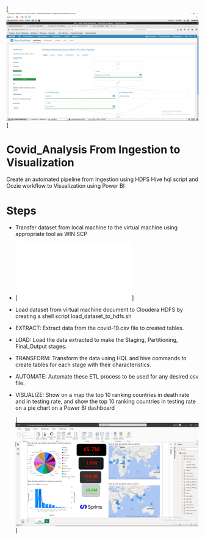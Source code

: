 [![img Titl](/scripts/Advanced_Oozie_workflow/Advanced_HDFS_Workflow_Pipeline_with_Success.png)]

# Covid_Analysis From Ingestion to Visualization
Create an automated pipeline from Ingestion using HDFS Hive hql script and Oozie workflow to Visualization using Power BI

# Steps

- Transfer dataset from local machine to the virtual machine using appropriate tool as WIN SCP
- [![img Titl](/scripts/HDFS/load_dataset_to_hdfs.sh)]
- Load dataset from virtual machine document to Cloudera HDFS by creating a shell script load_dataset_to_hdfs.sh 
- EXTRACT: Extract data from the covid-19.csv file to created tables.
- LOAD: Load the data extracted to make the Staging, Partitioning, Final_Output stages.
- TRANSFORM: Transform the data using HQL and hive commands to create tables for each stage with their characteristics.
- AUTOMATE: Automate these ETL process to be used for any desired csv file.
- VISUALIZE: Show on a map the top 10 ranking countries in death rate and in testing rate, and show the top 10 ranking countries in testing rate on a pie chart on a Power BI dashboard
  
  [![img Titl](/Visualization_PowerBi/Visualization_Outputs.png)]


